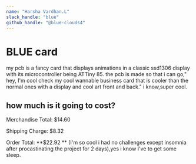 ```yaml
---
name: "Harsha Vardhan.L"
slack_handle: "blue"
github_handle: "@blue-clouds4"
---
```


# BLUE card

my pcb is a fancy card that displays animations in a classic ssd1306 display with its microcontroller being ATTiny 85. the pcb is made so that i can go," hey, I'm cool check my cool wannable business card that is cooler than the normal ones with a display and cool art front and back."
i know,super cool.

## how much is it going to cost?
Merchandise Total: $14.60

Shipping Charge: $8.32

Order Total: **$22.92 **
(I'm so cool i had no challenges except insomnia after procastinating the project for 2 days),yes i know I've to get some sleep.
